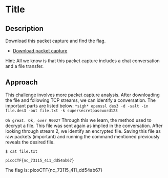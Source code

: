 # Title

## Description

Download this packet capture and find the flag.
* [Download packet capture](https://artifacts.picoctf.net/c/359/capture.flag.pcap)

Hint: All we know is that this packet capture includes a chat conversation and a file transfer.

## Approach

This challenge involves more packet capture analysis. After downloading the file and following TCP streams, we can identify a conversation. The important parts are listed below:
`*sigh* openssl des3 -d -salt -in file.des3 -out file.txt -k supersecretpassword123`

`Oh great. Ok, over 9002?`
Through this we learn, the method used to decrypt a file. This file was sent again as implied in the conversation. After looking through stream 2, we identify an encrypted file. Saving this file as raw packets (important) and running the command mentioned previously reveals the desired file.

```
$ cat file.txt

picoCTF{nc_73115_411_dd54ab67}
```
The flag is: picoCTF{nc_73115_411_dd54ab67}

